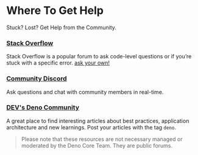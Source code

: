 # Where To Get Help

Stuck? Lost? Get Help from the Community.

### [Stack Overflow](https://stackoverflow.com/questions/tagged/deno)

Stack Overflow is a popular forum to ask code-level questions or if you’re stuck
with a specific error.
[ask your own!](https://stackoverflow.com/questions/ask?tags=deno)

### [Community Discord](https://discord.gg/jARp2kvGek)

Ask questions and chat with community members in real-time.

### [DEV's Deno Community](https://dev.to/t/deno)

A great place to find interesting articles about best practices, application
architecture and new learnings. Post your articles with the tag `deno`.

> Please note that these resources are not necessary managed or moderated by the
> Deno Core Team. They are public forums.
